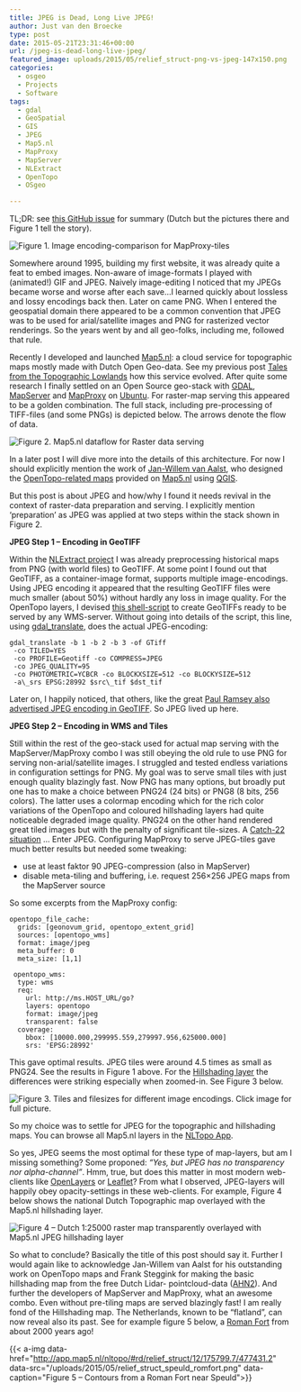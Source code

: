 ```yaml
---
title: JPEG is Dead, Long Live JPEG!
author: Just van den Broecke
type: post
date: 2015-05-21T23:31:46+00:00
url: /jpeg-is-dead-long-live-jpeg/
featured_image: uploads/2015/05/relief_struct-png-vs-jpeg-147x150.png
categories:
  - osgeo
  - Projects
  - Software
tags:
  - gdal
  - GeoSpatial
  - GIS
  - JPEG
  - Map5.nl
  - MapProxy
  - MapServer
  - NLExtract
  - OpenTopo
  - OSgeo

---
```

TL;DR: see [this GitHub issue][6] for summary (Dutch but the pictures there and Figure 1 tell the story).

![Figure 1. Image encoding-comparison for MapProxy-tiles](/uploads/2015/05/opentopo-png-vs-jpeg.png)

Somewhere around 1995, building my first website, it was already quite a feat to embed images. Non-aware of image-formats I played with (animated!) GIF and JPEG. Naively image-editing I noticed that my JPEGs became worse and worse after each save&#8230;I learned quickly about lossless and lossy encodings back then.  Later on came PNG. When I entered the geospatial domain there appeared to be a common convention that JPEG was to be used for arial/satellite images and PNG for rasterized vector renderings. So the years went by and all geo-folks, including me, followed that rule.

Recently I developed and launched [Map5.nl][3]: a cloud service for topographic maps mostly made with Dutch Open Geo-data. See my previous post [Tales from the Topographic Lowlands][1] how this service evolved.  After quite some research I finally settled on an Open Source geo-stack with [GDAL][2], [MapServer][7] and [MapProxy][8] on [Ubuntu][9]. For raster-map serving this appeared to be a golden combination.  The full stack, including pre-processing of TIFF-files (and some PNGs) is depicted below. The arrows denote the flow of data.

![Figure 2. Map5.nl dataflow for Raster data serving](/uploads/2015/05/geostack11.png)

In a later post I will dive more into the details of this architecture. For now I should explicitly mention the work of [Jan-Willem van Aalst][10], who designed the [OpenTopo-related maps][11] provided on [Map5.nl][3] using [QGIS][12].

But this post is about JPEG and how/why I found it needs revival in the context of raster-data preparation and serving. I explicitly mention &#8216;preparation&#8217; as JPEG was applied at two steps within the stack shown in Figure 2.

**JPEG Step 1 &#8211; Encoding in GeoTIFF**

Within the [NLExtract project][13] I was already preprocessing historical maps from PNG (with world files) to GeoTIFF. At some point I found out that GeoTIFF, as a container-image format, supports multiple  image-encodings. Using JPEG encoding it appeared that the resulting GeoTIFF files were much smaller (about 50%)  without hardly any loss in image quality. For the OpenTopo layers, I devised [this shell-script][14] to create GeoTIFFs ready to be served by any WMS-server. Without going into details of the script, this line, using [gdal_translate][15], does the actual JPEG-encoding:

```
gdal_translate -b 1 -b 2 -b 3 -of GTiff  
 -co TILED=YES  
 -co PROFILE=Geotiff -co COMPRESS=JPEG  
 -co JPEG_QUALITY=95  
 -co PHOTOMETRIC=YCBCR -co BLOCKXSIZE=512 -co BLOCKYSIZE=512  
 -a\_srs EPSG:28992 $src\_tif $dst_tif
```

Later on, I happily noticed, that others, like the great [Paul Ramsey also advertised JPEG encoding in GeoTIFF][16]. So JPEG lived up here.

**JPEG Step 2 &#8211; Encoding in WMS and Tiles**

Still within the rest of the geo-stack used for actual map serving with the MapServer/MapProxy combo I was still obeying the old rule to use PNG for serving non-arial/satellite images. I struggled and tested endless variations in configuration settings for PNG. My goal was to serve small tiles with just enough quality blazingly fast.  Now PNG has many options, but broadly put one has to make a choice between PNG24 (24 bits) or PNG8 (8 bits, 256 colors). The latter uses a colormap encoding which for the rich color variations of the OpenTopo and coloured hillshading layers had quite noticeable degraded image quality. PNG24 on the other hand rendered great tiled images but with the penalty of significant tile-sizes. A [Catch-22 situation][17] &#8230; Enter JPEG. Configuring MapProxy to serve JPEG-tiles gave much better results but needed some tweaking:

  * use at least faktor 90 JPEG-compression (also in MapServer)
  * disable meta-tiling and buffering, i.e. request 256&#215;256 JPEG maps from the MapServer source

So some excerpts from the MapProxy config:

```
opentopo_file_cache:
  grids: [geonovum_grid, opentopo_extent_grid]
  sources: [opentopo_wms]
  format: image/jpeg
  meta_buffer: 0
  meta_size: [1,1]

 opentopo_wms:
  type: wms
  req:
    url: http://ms.HOST_URL/go?
    layers: opentopo
    format: image/jpeg
    transparent: false
  coverage:
    bbox: [10000.000,299995.559,279997.956,625000.000]
    srs: 'EPSG:28992'
```

This gave optimal results. JPEG tiles were around 4.5 times as small as PNG24. See the results in Figure 1 above. For the [Hillshading layer][4] the differences were striking especially when zoomed-in. See Figure 3 below.

![Figure 3. Tiles and filesizes for different image encodings. Click image for full picture.](/uploads/2015/05/relief_struct-png-vs-jpeg.png)

So my choice was to settle for JPEG for the topographic and hillshading maps. You can browse all Map5.nl layers in the <a href="http://app.map5.nl/nltopo/" target="_blank">NLTopo App</a>.

So yes, JPEG seems the most optimal for these type of map-layers, but am I missing something? Some proponed:  _&#8220;Yes, but JPEG has no transparency nor alpha-channel&#8221;_. Hmm, true, but does this matter in most modern web-clients like [OpenLayers][18] or [Leaflet][19]? From what I observed, JPEG-layers will happily obey opacity-settings in these web-clients. For example, Figure 4 below shows the national Dutch Topographic map overlayed with the Map5.nl hillshading layer.

![Figure 4 &#8211; Dutch 1:25000 raster map transparently overlayed with Map5.nl JPEG hillshading layer](/uploads/2015/05/kadaster-top25-relief-struct.jpg)

So what to conclude? Basically the title of this post should say it. Further I would again like to acknowledge Jan-Willem van Aalst for his outstanding work on OpenTopo maps and Frank Steggink for making the basic hillshading map from the free Dutch Lidar- pointcloud-data ([AHN2][5]). And further the developers of MapServer and MapProxy, what an awesome combo. Even without pre-tiling maps are served blazingly fast! I am really fond of the Hillshading map. The Netherlands, known to be &#8220;flatland&#8221;, can now reveal also its past. See for example figure 5 below, a [Roman Fort][20] from about 2000 years ago!

{{< a-img data-href="http://app.map5.nl/nltopo/#rd/relief_struct/12/175799.7/477431.2" data-src="/uploads/2015/05/relief_struct_speuld_romfort.png" data-caption="Figure 5 &#8211; Contours from a Roman Fort near Speuld">}}

 [1]: https://justobjects.nl/tales-from-topographic-lowlands/
 [2]: http://gdal.org
 [3]: https://map5.nl
 [4]: http://app.map5.nl/nltopo/?base_layer=relief_struct
 [5]: http://www.ahn.nl
 [6]: https://github.com/map5nl/map5/issues/10
 [7]: http://mapserver.org
 [8]: http://mapproxy.org
 [9]: http://www.ubuntu.com
 [10]: https://www.linkedin.com/in/janwillemvanaalst
 [11]: http://opentopo.nl
 [12]: http://qgis.org
 [13]: http://www.nlextract.nl
 [14]: https://github.com/opengeogroep/NLExtract/blob/master/opentopo/bin/topotrans.sh
 [15]: http://www.gdal.org/gdal_translate.html
 [16]: http://blog.cleverelephant.ca/2015/02/geotiff-compression-for-dummies.html
 [17]: http://en.wikipedia.org/wiki/Catch-22_%28logic%29
 [18]: http://openlayers.org
 [19]: http://leaflet.org
 [20]: http://app.map5.nl/nltopo/#rd/relief_struct/12/175799.7/477431.2
